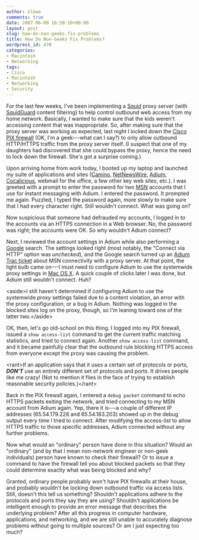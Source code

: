 ```yaml
---
author: slowe
comments: true
date: 2007-06-08 16:50:10+00:00
layout: post
slug: how-do-non-geeks-fix-problems
title: How Do Non-Geeks Fix Problems?
wordpress_id: 470
categories:
- Macintosh
- Networking
tags:
- Cisco
- Macintosh
- Networking
- Security
---
```


For the last few weeks, I've been implementing a [Squid](http://www.squid-cache.org/) proxy server (with [SquidGuard](http://www.squidguard.org/) content filtering) to help control outbound web access from my home network. Basically, I wanted to make sure that the kids weren't accessing content that was inappropriate. So, after making sure that the proxy server was working as expected, last night I locked down the [Cisco PIX firewall](http://www.cisco.com/en/US/products/hw/vpndevc/ps2030/) (OK, I'm a geek---what can I say?) to only allow outbound HTTP/HTTPS traffic from the proxy server itself. (I suspect that one of my daughters had discovered that she could bypass the proxy, hence the need to lock down the firewall. She's got a surprise coming.)

Upon arriving home from work today, I booted up my laptop and launched my suite of applications and sites ([Camino](http://www.caminobrowser.org/), [NetNewsWire](http://www.newsgator.com/individuals/netnewswire/), [Adium](http://www.adiumx.com/), [Cocalicious](http://alittledrop.com/cocoalicious/), webmail for the office, a few other key web sites, etc.). I was greeted with a prompt to enter the password for two [MSN](http://www.msn.com/) accounts that I use for instant messaging with Adium. I entered the password. It prompted me again. Puzzled, I typed the password again, more slowly to make sure that I had every character right. Still wouldn't connect. What was going on?

Now suspicious that someone had defrauded my accounts, I logged in to the accounts via an HTTPS connection in a Web browser. No, the password was right; the accounts were OK. So why wouldn't Adium connect?

Next, I reviewed the account settings in Adium while also performing a [Google](http://www.google.com/) search. The settings looked right (most notably, the "Connect via HTTP" option was _unchecked_), and the Google search turned up an [Adium Trac ticket](http://trac.adiumx.com/ticket/6910) about MSN connectivity with a proxy server. At that point, the light bulb came on---I must need to configure Adium to use the systemwide proxy settings in [Mac OS X](http://www.apple.com/macosx/). A quick couple of clicks later I was done, but Adium still wouldn't connect. Huh?

&lt;aside&gt;I still haven't determined if configuring Adium to use the systemwide proxy settings failed due to a content violation, an error with the proxy configuration, or a bug in Adium. Nothing was logged in the blocked sites log on the proxy, though, so I'm leaning toward one of the latter two.&lt;/aside&gt;

OK, then, let's go old-school on this thing. I logged into my PIX firewall, issued a `show access-list` command to get the current traffic matching statistics, and tried to connect again. Another `show access-list` command, and it became painfully clear that the outbound rule blocking HTTPS access from everyone except the proxy was causing the problem.

&lt;rant&gt;If an application says that it uses a certain set of protocols or ports, **_DON'T_** use an entirely different set of protocols and ports. It drives people like me crazy! (Not to mention it flies in the face of trying to establish reasonable security policies.)&lt;/rant&gt;

Back in the PIX firewall again, I entered a `debug packet` command to echo HTTPS packets exiting the network, and tried connecting to my MSN account from Adium again. Yep, there it is---a couple of different IP addresses (65.54.179.228 and 65.54.183.203) showed up in the debug output every time I tried to connect. After modifying the access-list to allow HTTPS traffic to those specific addresses, Adium connected without any further problems.

Now what would an "ordinary" person have done in this situation? Would an "ordinary" (and by that I mean non-network engineer or non-geek individuals) person have known to check their firewall? Or to issue a command to have the firewall tell you about blocked packets so that they could determine exactly what was being blocked and why?

Granted, ordinary people probably won't have PIX firewalls at their house, and probably wouldn't be locking down outbound traffic via access lists. Still, doesn't this tell us something? Shouldn't applications adhere to the protocols and ports they say they are using? Shouldn't applications be intelligent enough to provide an error message that describes the underlying problem? After all this progress in computer hardware, applications, and networking, and we are still unable to accurately diagnose problems without going to multiple sources? Or am I just expecting too much?
